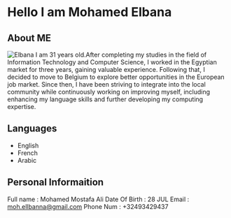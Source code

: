 # Hello I am Mohamed Elbana

## About ME

![Elbana](/members/img/elbana.jpeg) I am 31 years old.After completing my
studies in the field of Information Technology and Computer Science, I worked in
the Egyptian market for three years, gaining valuable experience. Following
that, I decided to move to Belgium to explore better opportunities in the
European job market. Since then, I have been striving to integrate into the
local community while continuously working on improving myself, including
enhancing my language skills and further developing my computing expertise.

## Languages

- English
- French
- Arabic

## Personal Informaition

Full name : Mohamed Mostafa Ali Date Of Birth : 28 JUL Email :
<moh.ellbanna@gmail.com> Phone Num : +32493429437
